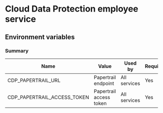# Cloud Data Protection employee service

## Environment variables

### Summary

| Name                        | Value                   | Used by      | Required |
|-----------------------------|-------------------------|--------------|----------|
| CDP_PAPERTRAIL_URL          | Papertrail endpoint     | All services | Yes      |
| CDP_PAPERTRAIL_ACCESS_TOKEN | Papertrail access token | All services | Yes      |
